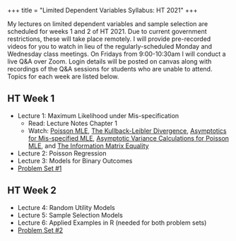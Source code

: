 +++
title = "Limited Dependent Variables Syllabus: HT 2021"
+++

My lectures on limited dependent variables and sample selection are scheduled for weeks 1 and 2 of HT 2021. Due to current government restrictions, these will take place remotely. I will provide pre-recorded videos for you to watch in lieu of the regularly-scheduled Monday and Wednesday class meetings. On Fridays from 9:00-10:30am I will conduct a live Q&A over Zoom. Login details will be posted on canvas along with recordings of the Q&A sessions for students who are unable to attend. Topics for each week are listed below. 

## HT Week 1
* Lecture 1: Maximum Likelihood under Mis-specification
    - Read: Lecture Notes Chapter 1
    - Watch: [Poisson MLE](https://expl.ai/CHAKTHR), [The Kullback-Leibler Divergence](https://expl.ai/REZKTJY), [Asymptotics for Mis-specified MLE](https://expl.ai/MRVFZMR), [Asymptotic Variance Calculations for Poisson MLE](https://expl.ai/TZBUFGU), and [The Information Matrix Equality](https://expl.ai/MDCWESE)
* Lecture 2: Poisson Regression
* Lecture 3: Models for Binary Outcomes
* [Problem Set #1](/ps1.pdf)

## HT Week 2
* Lecture 4: Random Utility Models
* Lecture 5: Sample Selection Models
* Lecture 6: Applied Examples in R (needed for both problem sets)
* [Problem Set #2](/ps2.pdf)


